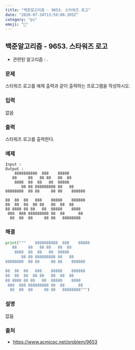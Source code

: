```yaml
---
title: "백준알고리즘 - 9653. 스타워즈 로고"
date: "2020-07-24T13:59:00.305Z"
category: "ps"
emoji: "🌠"
---
```


## 백준알고리즘 - 9653. 스타워즈 로고

- 관련된 알고리즘 : .

### 문제

스타워즈 로고를 예제 출력과 같이 출력하는 프로그램을 작성하시오.

### 입력

없음

### 출력

스타워즈 로고를 출력한다.

### 예제

```
Input : 
Output : 
    8888888888  888    88888
   88     88   88 88   88  88
    8888  88  88   88  88888
       88 88 888888888 88   88
88888888  88 88     88 88    888888

88  88  88   888    88888    888888
88  88  88  88 88   88  88  88
88 8888 88 88   88  88888    8888
 888  888 888888888 88  88      88
  88  88  88     88 88   88888888
```

### 해결

```python
print("""    8888888888  888    88888
   88     88   88 88   88  88
    8888  88  88   88  88888
       88 88 888888888 88   88
88888888  88 88     88 88    888888

88  88  88   888    88888    888888
88  88  88  88 88   88  88  88
88 8888 88 88   88  88888    8888
 888  888 888888888 88  88      88
  88  88  88     88 88   88888888""")
```

### 설명

없음

### 출처

- https://www.acmicpc.net/problem/9653
